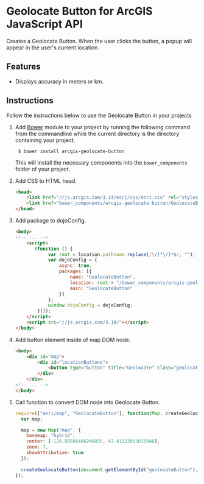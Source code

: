 Geolocate Button for ArcGIS JavaScript API
==========================================

Creates a Geolocate Button. When the user clicks the button, a popup will appear in the user's current location.

## Features ##

* Displays accuracy in meters or km.

## Instructions ##

Follow the instructions below to use the Geolocate Button in your projects

1. Add [Bower] module to your project by running the following command from the commandline while the current directory is the directory containing your project.

        $ bower install arcgis-geolocate-button
    This will install the necessary components into the `bower_components` folder of your project.

2. Add CSS to HTML head.

    ```html
    <head>
        <link href="//js.arcgis.com/3.14/esri/css/esri.css" rel="stylesheet" />
        <link href="bower_components/arcgis-geolocate-button/GeolocateButton.css" rel="stylesheet" />
    </head>
    ```

3. Add package to dojoConfig.

    ```html
    <body>
    <!-- ... -->
        <script>
           (function () {
                var root = location.pathname.replace(/\/[^\/]*$/, "");
                var dojoConfig = {
                    async: true,
                    packages: [{
                        name: "GeolocateButton",
                        location: root + "/bower_components/arcgis-geolocate-button",
                        main: "GeolocateButton"
                    }]
                };
                window.dojoConfig = dojoConfig;
            }());
        </script>
        <script src="//js.arcgis.com/3.14/"></script>
    </body>
    ```

4. Add button element inside of map DOM node.

    ```html
    <body>
        <div id="map">
            <div id="locationButtons">
                <button type="button" title="Geolocate" class="geolocate" id="geolocateButton"></button>
            </div>
        </div>
    <!-- ... -->
    </body>
    ```

2. Call function to convert DOM node into Geolocate Button.

    ```javascript
    require(["esri/map", "GeolocateButton"], function(Map, createGeolocateButton) {
      var map;

      map = new Map("map", {
        basemap: "hybrid",
        center: [-120.80566406246835, 47.41322033015946],
        zoom: 7,
        showAttribution: true
      });
  
      createGeolocateButton(document.getElementById("geolocateButton"), map);
    });
    ```

[Bower]:http://bower.io